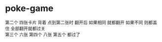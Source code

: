 # poke-game

第二个  四张卡片 背着     点到第二张时    翻开后  如果相同  就都翻开  如果不同  则都盖住    全部翻开就都过关   
第三个 六张   第四个 八张 
第五个   都过了   